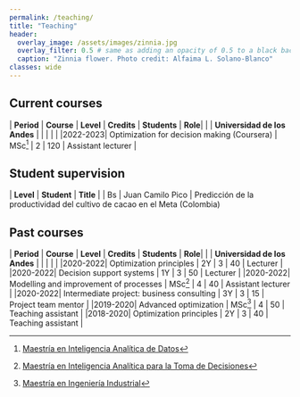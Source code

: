 ```yaml
---
permalink: /teaching/
title: "Teaching"
header:
  overlay_image: /assets/images/zinnia.jpg
  overlay_filter: 0.5 # same as adding an opacity of 0.5 to a black background
  caption: "Zinnia flower. Photo credit: Alfaima L. Solano-Blanco"
classes: wide
---
```


## Current courses

<style>
td, th {
   border: none!important;
}
</style>

| **Period** | **Course** | **Level** | **Credits** | **Students** | **Role**|
| | **Universidad de los Andes** | | | | |
|2022-2023| Optimization for decision making (Coursera) | MSc[^2] | 2 | 120 | Assistant lecturer |


## Student supervision

| **Level** | **Student** | **Title** |
| Bs | Juan Camilo Pico | Predicción de la productividad del cultivo de cacao en el Meta (Colombia)

## Past courses

| **Period** | **Course** | **Level** | **Credits** | **Students** | **Role**|
| | **Universidad de los Andes** | | | | |
|2020-2022| Optimization principles | 2Y | 3 | 40 | Lecturer |
|2020-2022| Decision support systems | 1Y | 3 | 50 | Lecturer |
|2020-2022| Modelling and improvement of processes | MSc[^1] | 4 | 40 | Assistant lecturer |
|2020-2022| Intermediate project: business consulting | 3Y | 3 | 15 | 	Project team mentor |
|2019-2020| Advanced optimization | MSc[^3] | 4 | 50 | Teaching assistant |
|2018-2020| Optimization principles | 2Y | 3 | 40 | Teaching assistant |


[^1]: [Maestría en Inteligencia Analítica para la Toma de Decisiones](https://industrial.uniandes.edu.co/es/programas-academicos/maestria-miia?utm_source=google&utm_medium=cpc&utm_campaign=edco-miiapre-google-cpc-cco&utm_content=int-ooo&utm_term=tad-ooo)

[^2]: [Maestría en Inteligencia Analítica de Datos](https://industrial.uniandes.edu.co/es/programa-academico/maestria-en-inteligencia-analitica-de-datos-MIAD)

[^3]: [Maestría en Ingeniería Industrial](https://industrial.uniandes.edu.co/es/programas-academicos/maestrias/ingenieria-industrial)